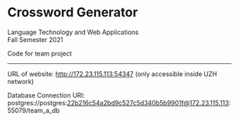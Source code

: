 # Crossword Generator

Language Technology and Web Applications  
Fall Semester 2021

Code for team project

---

URL of website: http://172.23.115.113:54347
(only accessible inside UZH network)

Database Connection URI: postgres://postgres:22b216c54a2bd9c527c5d340b5b9901f@172.23.115.113:55079/team_a_db

